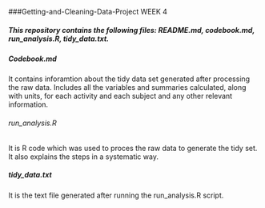 ###Getting-and-Cleaning-Data-Project WEEK 4 




##### This repository contains the following files: README.md, codebook.md, run_analysis.R, tidy_data.txt.

##### Codebook.md
It contains inforamtion about the tidy data set generated after processing the raw data.
Includes all the variables and summaries calculated, along with units, for each activity and each subject 
and any other relevant information.

###### run_analysis.R

It is R code which was used to proces the raw data to generate the tidy set. It also explains the steps in a systematic way.

##### tidy_data.txt

It is the text file generated after running the run_analysis.R script.




